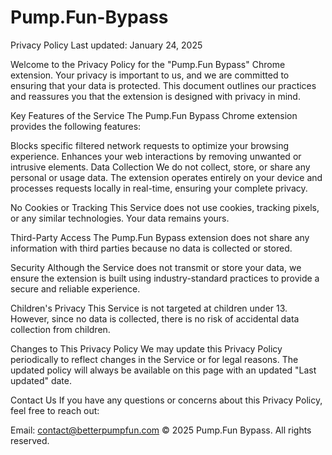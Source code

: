 # Pump.Fun-Bypass

Privacy Policy
Last updated: January 24, 2025

Welcome to the Privacy Policy for the "Pump.Fun Bypass" Chrome extension. Your privacy is important to us, and we are committed to ensuring that your data is protected. This document outlines our practices and reassures you that the extension is designed with privacy in mind.

Key Features of the Service
The Pump.Fun Bypass Chrome extension provides the following features:

Blocks specific filtered network requests to optimize your browsing experience.
Enhances your web interactions by removing unwanted or intrusive elements.
Data Collection
We do not collect, store, or share any personal or usage data. The extension operates entirely on your device and processes requests locally in real-time, ensuring your complete privacy.

No Cookies or Tracking
This Service does not use cookies, tracking pixels, or any similar technologies. Your data remains yours.

Third-Party Access
The Pump.Fun Bypass extension does not share any information with third parties because no data is collected or stored.

Security
Although the Service does not transmit or store your data, we ensure the extension is built using industry-standard practices to provide a secure and reliable experience.

Children's Privacy
This Service is not targeted at children under 13. However, since no data is collected, there is no risk of accidental data collection from children.

Changes to This Privacy Policy
We may update this Privacy Policy periodically to reflect changes in the Service or for legal reasons. The updated policy will always be available on this page with an updated "Last updated" date.

Contact Us
If you have any questions or concerns about this Privacy Policy, feel free to reach out:

Email: contact@betterpumpfun.com
© 2025 Pump.Fun Bypass. All rights reserved.

